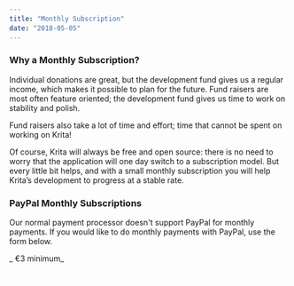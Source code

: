 ```yaml
---
title: "Monthly Subscription"
date: "2018-05-05"
---
```


### Why a Monthly Subscription?

Individual donations are great, but the development fund gives us a regular income, which makes it possible to plan for the future. Fund raisers are most often feature oriented; the development fund gives us time to work on stability and polish.

Fund raisers also take a lot of time and effort; time that cannot be spent on working on Krita!

Of course, Krita will always be free and open source: there is no need to worry that the application will one day switch to a subscription model. But every little bit helps, and with a small monthly subscription you will help Krita’s development to progress at a stable rate.

### PayPal Monthly Subscriptions

Our normal payment processor doesn't support PayPal for monthly payments. If you would like to do monthly payments with PayPal, use the form below.

 _ €3 minimum_

 ![](images/pixel.gif)

